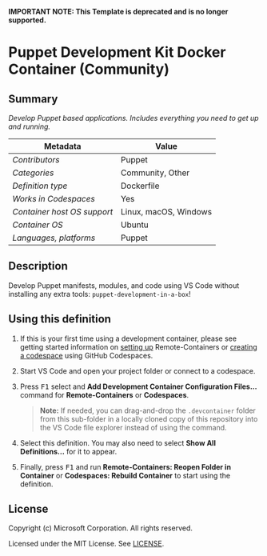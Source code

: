 **IMPORTANT NOTE: This Template is deprecated and is no longer supported.**

# Puppet Development Kit Docker Container (Community)

## Summary

_Develop Puppet based applications. Includes everything you need to get up and
running._

| Metadata                    | Value                 |
| --------------------------- | --------------------- |
| _Contributors_              | Puppet                |
| _Categories_                | Community, Other      |
| _Definition type_           | Dockerfile            |
| _Works in Codespaces_       | Yes                   |
| _Container host OS support_ | Linux, macOS, Windows |
| _Container OS_              | Ubuntu                |
| _Languages, platforms_      | Puppet                |

## Description

Develop Puppet manifests, modules, and code using VS Code without installing any
extra tools: `puppet-development-in-a-box`!

## Using this definition

1. If this is your first time using a development container, please see getting
   started information on
   [setting up](https://aka.ms/vscode-remote/containers/getting-started)
   Remote-Containers or
   [creating a codespace](https://aka.ms/ghcs-open-codespace) using GitHub
   Codespaces.

2. Start VS Code and open your project folder or connect to a codespace.

3. Press <kbd>F1</kbd> select and **Add Development Container Configuration
   Files...** command for **Remote-Containers** or **Codespaces**.

    > **Note:** If needed, you can drag-and-drop the `.devcontainer` folder from
    > this sub-folder in a locally cloned copy of this repository into the VS
    > Code file explorer instead of using the command.

4. Select this definition. You may also need to select **Show All
   Definitions...** for it to appear.

5. Finally, press <kbd>F1</kbd> and run **Remote-Containers: Reopen Folder in
   Container** or **Codespaces: Rebuild Container** to start using the
   definition.

## License

Copyright (c) Microsoft Corporation. All rights reserved.

Licensed under the MIT License. See
[LICENSE](https://github.com/microsoft/vscode-dev-containers/blob/main/LICENSE).
